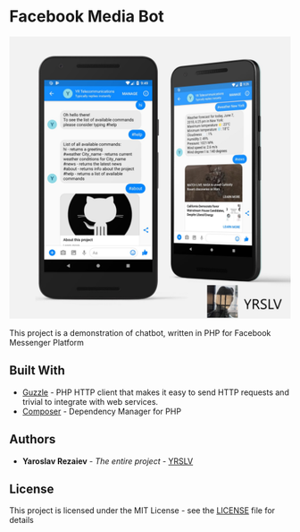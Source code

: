 # Facebook Media Bot

![Facebook Media Bot](https://github.com/YRSLV/Facebook-Media-Bot/blob/master/img/FBM_portfolio.jpg)

This project is a demonstration of chatbot, written in PHP for Facebook Messenger Platform

## Built With

* [Guzzle](http://docs.guzzlephp.org/en/stable/) - PHP HTTP client that makes it easy to send HTTP requests and trivial to integrate with web services.
* [Composer](https://getcomposer.org/) - Dependency Manager for PHP

## Authors

* **Yaroslav Rezaiev** - *The entire project* - [YRSLV](https://github.com/YRSLV)

## License

This project is licensed under the MIT License - see the [LICENSE](LICENSE) file for details
